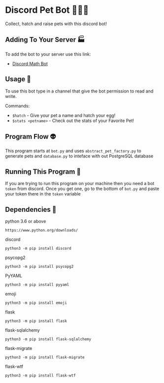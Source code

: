 # Discord Pet Bot :dog::cat::unicorn:
Collect, hatch and raise pets with this discord bot!

## Adding To Your Server :factory:
To add the bot to your server use this link:
* [Discord Math Bot](https://discord.com/api/oauth2/authorize?client_id=832152940420661250&permissions=8&scope=bot)

## Usage :newspaper:
To use this bot type in a channel that give the bot permission to read and write.

Commands:

* `$hatch` - Give your pet a name and hatch your egg!
* `$stats <petname>` - Check out the stats of your Favorite Pet!

## Program Flow :alien:
This program starts at `bot.py` and uses `abstract_pet_factory.py` to generate pets and `database.py` to inteface with out PostgreSQL database

## Running This Program :running:
If you are trying to run this program on your machine then you need
a bot `token` from discord. Once you get one, go to the bottom of `bot.py` and paste your token there in the `token` variable

## Dependencies :milky_way:
python 3.6 or above


`https://www.python.org/downloads/`

discord

`python3 -m pip install discord`


psycopg2

`python3 -m pip install psycopg2`


PyYAML

`python3 -m pip install pyyaml`

emoji

`python3 -m pip install emoji`

flask

`python3 -m pip install flask`

flask-sqlalchemy

`python3 -m pip install flask-sqlalchemy`

flask-migrate

`python3 -m pip install flask-migrate`

flask-wtf

`python3 -m pip install flask-wtf`
